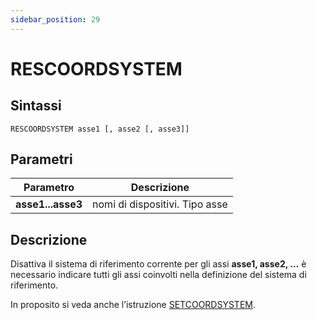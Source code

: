 ```yaml
---
sidebar_position: 29
---
```


# RESCOORDSYSTEM

## Sintassi

  ```
RESCOORDSYSTEM asse1 [, asse2 [, asse3]]
  ```

## Parametri
|Parametro                            | Descrizione                                           |                
|-------------------------------------|-------------------------------------------------------|
| **asse1...asse3**                   | nomi di dispositivi. Tipo asse                        |  

## Descrizione
Disattiva il sistema di riferimento corrente per gli assi **asse1, asse2, …** è necessario indicare tutti gli assi coinvolti nella definizione del sistema di riferimento. 

In proposito si veda anche l’istruzione [SETCOORDSYSTEM](SETCOORDSYSTEM.md).